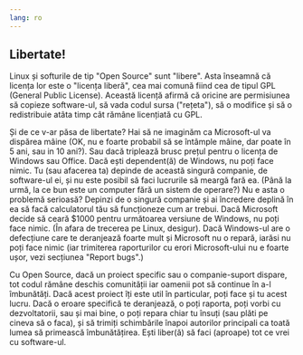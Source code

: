 ```yaml
---
lang: ro
---
```





<h2>Libertate!</h2>

Linux și softurile de tip "Open Source" sunt "libere". Asta înseamnă că licența lor este o "licența liberă", cea mai comună fiind cea de tipul GPL (General Public 
License). Această licență afirmă că oricine are permisiunea să copieze software-ul, să vada codul sursa ("rețeta"), să o modifice și să o redistribuie atâta timp cât 
rămâne licențiată cu GPL.

Și de ce v-ar păsa de libertate? Hai să ne imaginăm ca Microsoft-ul va dispărea mâine (OK, nu e foarte probabil să se întâmple mâine, dar poate în 5 ani, sau in 10 
ani?). Sau dacă triplează brusc prețul pentru o licența de Windows sau Office. Dacă ești dependent(ă) de Windows, nu poți face nimic. Tu (sau afacerea ta) depinde de 
această singură companie, de software-ul ei, și nu este posibil să faci lucrurile să meargă fară ea. (Până la urmă, la ce bun este un computer fără un sistem de 
operare?) Nu e asta o problemă serioasă? Depinzi de o singură companie și ai încredere deplină în ea să facă calculatorul tău să funcționeze cum ar trebui. Dacă 
Microsoft decide să ceară $1000 pentru următoarea versiune de Windows, nu poți face nimic. (În afara de trecerea pe Linux, desigur). Dacă Windows-ul are o defecțiune 
care te deranjează foarte mult și Microsoft nu o repară, iarăsi nu poți face nimic (iar trimiterea raporturilor cu erori Microsoft-ului nu e foarte ușor, vezi 
secțiunea "Report bugs".)

Cu Open Source, dacă un proiect specific sau o companie-suport dispare, tot codul rămâne deschis comunității iar oamenii pot să continue în a-l 
îmbunătăți. Dacă acest proiect îți este util în particular, poți face și tu acest lucru. Dacă o eroare specifică te deranjează, o poți raporta, poți vorbi cu 
dezvoltatorii, sau și mai bine, o poți repara chiar tu însuți (sau plăti pe cineva să o faca), și să trimiți schimbările înapoi autorilor principali ca toată lumea să 
primească îmbunătățirea. Ești liber(ă) să faci (aproape) tot ce vrei cu software-ul.





